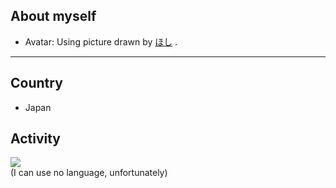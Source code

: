 About myself
- 
- Avatar: Using picture drawn by [ほし](https://www.pixiv.net/users/1198913) .
----



<!---
<img alt="GitHub Stats Card" src="https://github-readme-stats.vercel.app/api?username=${username}&show_icons=true&count_private=true&theme=dracula">
</div>
-->
</div>

## Country
* Japan


## Activity
<div align="left">
<img src="https://github-readme-stats.vercel.app/api/top-langs/?username=LargoGreenTea&layout=compact&hide=html">
</div>
(I can use no language, unfortunately)
